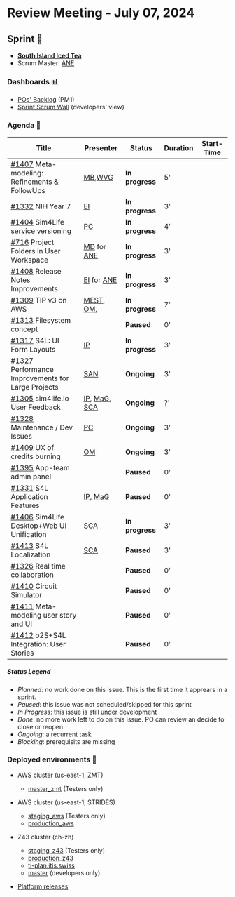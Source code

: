 # Review Meeting - July 07, 2024


## Sprint 🏃
- [**South Island Iced Tea**](https://www.wowhead.com/item=62672/south-island-iced-tea)
- Scrum Master: [ANE]

### Dashboards 📊

- [POs' Backlog](https://github.com/orgs/ITISFoundation/projects/15/views/14) (PM1)
- [Sprint Scrum Wall](https://github.com/orgs/ITISFoundation/projects/15/views/11) (developers' view)

### Agenda 📝

| Title                                               | Presenter                                          | Status          | Duration | Start-Time |
|-----------------------------------------------------|----------------------------------------------------|-----------------|----------|------------|
| [#1407] Meta-modeling: Refinements & FollowUps      | [MB],[WVG]                                         | **In progress** | 5'       |            |
| [#1332] NIH Year 7                                  | [EI]                                               | **In progress** | 3'       |            |
| [#1404] Sim4Life service versioning                 | [PC]                                               | **In progress** | 4'       |            |
| [#716] Project Folders in User Workspace            | [MD] for [ANE]                                     | **In progress** | 3'       |            |
| [#1408] Release Notes Improvements                  | [EI] for [ANE]                                     | **In progress** | 3'       |            |
| [#1309] TIP v3 on AWS                               | [MEST], [OM],                                      | **In progress** | 7'       |            |
| [#1313] Filesystem concept                          |                                                    | **Paused**      | 0'       |            |
| [#1317] S4L: UI Form Layouts                        | [IP]                                               | **In progress** | 3'       |            |
| [#1327] Performance Improvements for Large Projects | [SAN]                                              | **Ongoing**     | 3'       |            |
| [#1305] sim4life.io User Feedback                   | [IP], [MaG], [SCA]                                 | **Ongoing**     | ?'       |            |
| [#1328] Maintenance / Dev Issues                    | [PC]                                               | **Ongoing**     | 3'       |            |
| [#1409] UX of credits burning                       | [OM]                                               | **Ongoing**     | 3'       |            |
| [#1395] App-team admin panel                        |                                                    | **Paused**      | 0'       |            |
| [#1331] S4L Application Features                    | [IP], [MaG]                                        | **Paused**      | 0'       |            |
| [#1406] Sim4Life Desktop+Web UI Unification         | [SCA]                                              | **In progress** | 3'       |            |
| [#1413] S4L Localization                            | [SCA]                                              | **Paused**      | 3'       |            |
| [#1326] Real time collaboration                     |                                                    | **Paused**      | 0'       |            |
| [#1410] Circuit Simulator                           |                                                    | **Paused**      | 0'       |            |
| [#1411] Meta-modeling user story and UI             |                                                    | **Paused**      | 0'       |            |
| [#1412] o2S+S4L Integration: User Stories           |                                                    | **Paused**      | 0'       |            |


[#1407]: https://github.com/ITISFoundation/osparc-issues/issues/1407
[#1332]: https://github.com/ITISFoundation/osparc-issues/issues/1332
[#1404]: https://github.com/ITISFoundation/osparc-issues/issues/1404
[#716]: https://github.com/ITISFoundation/osparc-issues/issues/716
[#1408]: https://github.com/ITISFoundation/osparc-issues/issues/1408
[#1309]: https://github.com/ITISFoundation/osparc-issues/issues/1309
[#1313]: https://github.com/ITISFoundation/osparc-issues/issues/1313
[#1317]: https://github.com/ITISFoundation/osparc-issues/issues/1317
[#1406]: https://github.com/ITISFoundation/osparc-issues/issues/1406
[#1327]: https://github.com/ITISFoundation/osparc-issues/issues/1327
[#1305]: https://github.com/ITISFoundation/osparc-issues/issues/1305
[#1328]: https://github.com/ITISFoundation/osparc-issues/issues/1328
[#1409]: https://github.com/ITISFoundation/osparc-issues/issues/1409
[#1395]: https://github.com/ITISFoundation/osparc-issues/issues/1395
[#1331]: https://github.com/ITISFoundation/osparc-issues/issues/1331
[#1413]: https://github.com/ITISFoundation/osparc-issues/issues/1413
[#1326]: https://github.com/ITISFoundation/osparc-issues/issues/1326
[#1410]: https://github.com/ITISFoundation/osparc-issues/issues/1410
[#1411]: https://github.com/ITISFoundation/osparc-issues/issues/1411
[#1412]: https://github.com/ITISFoundation/osparc-issues/issues/1412

[ANE]:https://github.com/GitHK
[BL]:https://github.com/dyollb
[DK]:https://github.com/mrnicegyu11
[EI]:https://github.com/elisabettai
[IP]:https://github.com/ignapas
[MB]:https://github.com/bisgaard-itis
[MD]:https://github.com/matusdrobuliak66
[MEST]:https://github.com/Konohana0608
[MaG]:https://github.com/mguidon
[OM]:https://github.com/odeimaiz
[PC]:https://github.com/pcrespov
[SAN]:https://github.com/sanderegg
[SB]:https://github.com/sbenkler
[SCA]:https://github.com/SCA-ZMT
[TN]:https://github.com/newton1985
[WVG]:https://github.com/wvangeit
[YH]:https://github.com/YuryHrytsuk



##### Status Legend

- _Planned_: no work done on this issue. This is the first time it apprears in a sprint.
- _Paused_: this issue was not scheduled/skipped for this sprint
- _In Progress_: this issue is still under development
- _Done_: no more work left to do on this issue. PO can review an decide to close or reopen.
- _Ongoing_: a recurrent task
- _Blocking_: prerequisits are missing

### Deployed environments 🚀

- AWS cluster (us-east-1, ZMT)
  - [master_zmt](https://sim4life.io) (Testers only)
- AWS cluster (us-east-1, STRIDES)
  - [staging_aws](https://staging.osparc.io) (Testers only)
  - [production_aws](https://osparc.io)
- Z43 cluster (ch-zh)
  - [staging_z43](http://osparc-staging.speag.com) (Testers only)
  - [production_z43](http://osparc.speag.com)
  - [ti-plan.itis.swiss](http://ti-plan.itis.swiss)
  - [master](https://osparc-master.speag.com) (developers only)

- [Platform releases](https://github.com/ITISFoundation/osparc-simcore/releases)
